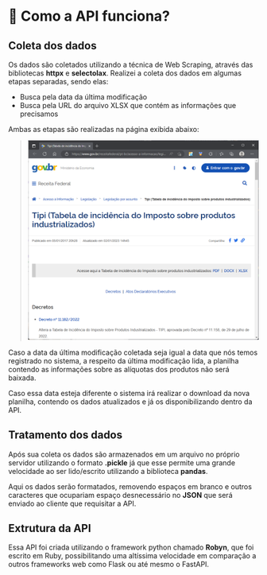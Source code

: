 # 🧐 Como a API funciona?

## Coleta dos dados

Os dados são coletados utilizando a técnica de Web Scraping, através das bibliotecas **httpx** e **selectolax**. Realizei a coleta dos dados em algumas etapas separadas, sendo elas:

- Busca pela data da última modificação
- Busca pela URL do arquivo XLSX que contém as informações que precisamos

Ambas as etapas são realizadas na página exibida abaixo:
> ![Alt text](assets/web_page_tipi.png ':size=700')

Caso a data da última modificação coletada seja igual a data que nós temos registrado no sistema, a respeito da última modificação lida, a planilha contendo as informações sobre as alíquotas dos produtos não será baixada.

Caso essa data esteja diferente o sistema irá realizar o download da nova planilha, contendo os dados atualizados e já os disponibilizando dentro da API.

## Tratamento dos dados

Após sua coleta os dados são armazenados em um arquivo no próprio servidor utilizando o formato **.pickle** já que esse permite uma grande velocidade ao ser lido/escrito utilizando a biblioteca **pandas**.

Aqui os dados serão formatados, removendo espaços em branco e outros caracteres que ocupariam espaço desnecessário no **JSON** que será enviado ao cliente que requisitar a API.

## Extrutura da API

Essa API foi criada utilizando o framework python chamado **Robyn**, que foi escrito em Ruby, possibilitando uma altíssima velocidade em comparação a outros frameworks web como Flask ou até mesmo o FastAPI.